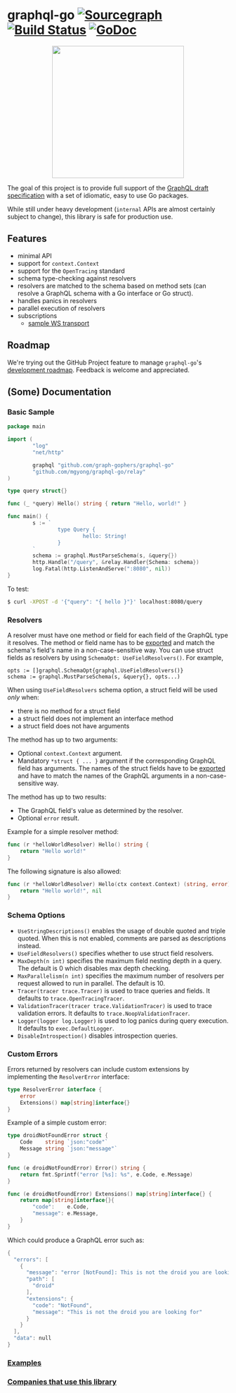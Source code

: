 # graphql-go [![Sourcegraph](https://sourcegraph.com/github.com/mgyong/graphql-go/-/badge.svg)](https://sourcegraph.com/github.com/graph-gophers/graphql-go?badge) [![Build Status](https://semaphoreci.com/api/v1/graph-gophers/graphql-go/branches/master/badge.svg)](https://semaphoreci.com/graph-gophers/graphql-go) [![GoDoc](https://godoc.org/github.com/graph-gophers/graphql-go?status.svg)](https://godoc.org/github.com/graph-gophers/graphql-go)

<p align="center"><img src="docs/img/logo.png" width="300"></p>

The goal of this project is to provide full support of the [GraphQL draft specification](https://facebook.github.io/graphql/draft) with a set of idiomatic, easy to use Go packages.

While still under heavy development (`internal` APIs are almost certainly subject to change), this library is
safe for production use.

## Features

- minimal API
- support for `context.Context`
- support for the `OpenTracing` standard
- schema type-checking against resolvers
- resolvers are matched to the schema based on method sets (can resolve a GraphQL schema with a Go interface or Go struct).
- handles panics in resolvers
- parallel execution of resolvers
- subscriptions
   - [sample WS transport](https://github.com/graph-gophers/graphql-transport-ws)

## Roadmap

We're trying out the GitHub Project feature to manage `graphql-go`'s [development roadmap](https://github.com/mgyong/graphql-go/projects/1).
Feedback is welcome and appreciated.

## (Some) Documentation

### Basic Sample

```go
package main

import (
        "log"
        "net/http"

        graphql "github.com/graph-gophers/graphql-go"
        "github.com/mgyong/graphql-go/relay"
)

type query struct{}

func (_ *query) Hello() string { return "Hello, world!" }

func main() {
        s := `
                type Query {
                        hello: String!
                }
        `
        schema := graphql.MustParseSchema(s, &query{})
        http.Handle("/query", &relay.Handler{Schema: schema})
        log.Fatal(http.ListenAndServe(":8080", nil))
}
```

To test:
```sh
$ curl -XPOST -d '{"query": "{ hello }"}' localhost:8080/query
```

### Resolvers

A resolver must have one method or field for each field of the GraphQL type it resolves. The method or field name has to be [exported](https://golang.org/ref/spec#Exported_identifiers) and match the schema's field's name in a non-case-sensitive way.
You can use struct fields as resolvers by using `SchemaOpt: UseFieldResolvers()`. For example,
```
opts := []graphql.SchemaOpt{graphql.UseFieldResolvers()}
schema := graphql.MustParseSchema(s, &query{}, opts...)
```   

When using `UseFieldResolvers` schema option, a struct field will be used *only* when:
- there is no method for a struct field
- a struct field does not implement an interface method
- a struct field does not have arguments

The method has up to two arguments:

- Optional `context.Context` argument.
- Mandatory `*struct { ... }` argument if the corresponding GraphQL field has arguments. The names of the struct fields have to be [exported](https://golang.org/ref/spec#Exported_identifiers) and have to match the names of the GraphQL arguments in a non-case-sensitive way.

The method has up to two results:

- The GraphQL field's value as determined by the resolver.
- Optional `error` result.

Example for a simple resolver method:

```go
func (r *helloWorldResolver) Hello() string {
	return "Hello world!"
}
```

The following signature is also allowed:

```go
func (r *helloWorldResolver) Hello(ctx context.Context) (string, error) {
	return "Hello world!", nil
}
```

### Schema Options

- `UseStringDescriptions()` enables the usage of double quoted and triple quoted. When this is not enabled, comments are parsed as descriptions instead.
- `UseFieldResolvers()` specifies whether to use struct field resolvers.
- `MaxDepth(n int)` specifies the maximum field nesting depth in a query. The default is 0 which disables max depth checking.
- `MaxParallelism(n int)` specifies the maximum number of resolvers per request allowed to run in parallel. The default is 10.
- `Tracer(tracer trace.Tracer)` is used to trace queries and fields. It defaults to `trace.OpenTracingTracer`.
- `ValidationTracer(tracer trace.ValidationTracer)` is used to trace validation errors. It defaults to `trace.NoopValidationTracer`.
- `Logger(logger log.Logger)` is used to log panics during query execution. It defaults to `exec.DefaultLogger`.
- `DisableIntrospection()` disables introspection queries.

### Custom Errors

Errors returned by resolvers can include custom extensions by implementing the `ResolverError` interface:

```go
type ResolverError interface {
	error
	Extensions() map[string]interface{}
}
```

Example of a simple custom error:

```go
type droidNotFoundError struct {
	Code    string `json:"code"`
	Message string `json:"message"`
}

func (e droidNotFoundError) Error() string {
	return fmt.Sprintf("error [%s]: %s", e.Code, e.Message)
}

func (e droidNotFoundError) Extensions() map[string]interface{} {
	return map[string]interface{}{
		"code":    e.Code,
		"message": e.Message,
	}
}
```

Which could produce a GraphQL error such as:

```go
{
  "errors": [
    {
      "message": "error [NotFound]: This is not the droid you are looking for",
      "path": [
        "droid"
      ],
      "extensions": {
        "code": "NotFound",
        "message": "This is not the droid you are looking for"
      }
    }
  ],
  "data": null
}
```

### [Examples](https://github.com/mgyong/graphql-go/wiki/Examples)

### [Companies that use this library](https://github.com/mgyong/graphql-go/wiki/Users)
